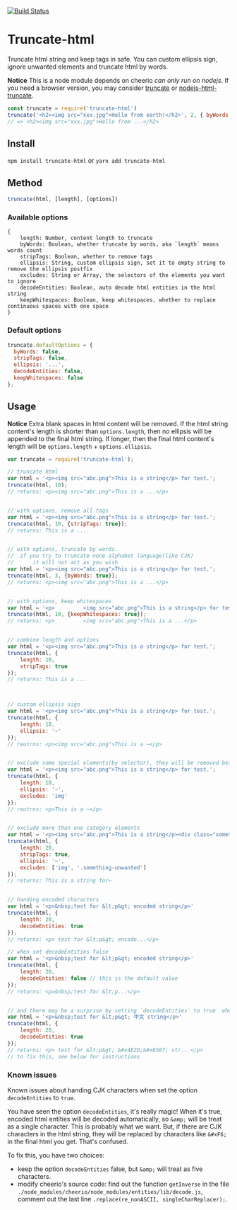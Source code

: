 [![Build Status](https://travis-ci.org/evecalm/truncate-html.svg?branch=master)](https://travis-ci.org/evecalm/truncate-html)

# Truncate-html
Truncate html string and keep tags in safe. You can custom ellipsis sign, ignore unwanted elements and truncate html by words.

**Notice** This is a node module depends on cheerio *can only run on nodejs*. If you need a browser version, you may consider [truncate](https://github.com/pathable/truncate) or [nodejs-html-truncate](https://github.com/huang47/nodejs-html-truncate).

```js
const truncate = require('truncate-html')
truncate('<h2><img src="xxx.jpg">Hello from earth!</h2>', 2, { byWords: true })
// => <h2><img src="xxx.jpg">Hello from ...</h2>
```

## Install
`npm install truncate-html` or `yarn add truncate-html`


## Method
```js
truncate(html, [length], [options])
```

### Available options
```
{
    length: Number, content length to truncate
    byWords: Boolean, whether truncate by words, aka `length` means words count
    stripTags: Boolean, whether to remove tags
    ellipsis: String, custom ellipsis sign, set it to empty string to remove the ellipsis postfix
    excludes: String or Array, the selectors of the elements you want to ignore
    decodeEntities: Boolean, auto decode html entities in the html string
    keepWhitespaces: Boolean, keep whitespaces, whether to replace continuous spaces with one space
}
```

### Default options
```js
truncate.defaultOptions = {
  byWords: false,
  stripTags: false,
  ellipsis: '...',
  decodeEntities: false,
  keepWhitespaces: false
};
```


## Usage
**Notice** Extra blank spaces in html content will be removed. If the html string content's length is shorter than `options.length`, then no ellipsis will be appended to the final html string. If longer, then the final html content's length will be `options.length` + `options.ellipsis`.


```js
var truncate = require('truncate-html');

// truncate html
var html = '<p><img src="abc.png">This is a string</p> for test.';
truncate(html, 10);
// returns: <p><img src="abc.png">This is a ...</p>


// with options, remove all tags
var html = '<p><img src="abc.png">This is a string</p> for test.';
truncate(html, 10, {stripTags: true});
// returns: This is a ...


// with options, truncate by words. 
//  if you try to truncate none alphabet language(like CJK)
//      it will not act as you wish
var html = '<p><img src="abc.png">This is a string</p> for test.';
truncate(html, 3, {byWords: true});
// returns: <p><img src="abc.png">This is a ...</p>


// with options, keep whitespaces
var html = '<p>         <img src="abc.png">This is a string</p> for test.';
truncate(html, 10, {keepWhitespaces: true});
// returns: <p>         <img src="abc.png">This is a ...</p>


// combine length and options
var html = '<p><img src="abc.png">This is a string</p> for test.';
truncate(html, {
    length: 10,
    stripTags: true
});
// returns: This is a ...



// custom ellipsis sign
var html = '<p><img src="abc.png">This is a string</p> for test.';
truncate(html, {
    length: 10,
    ellipsis: '~'
});
// reutrns: <p><img src="abc.png">This is a ~</p>


// exclude some special elements(by selector), they will be removed before counting content's length
var html = '<p><img src="abc.png">This is a string</p> for test.';
truncate(html, {
    length: 10,
    ellipsis: '~',
    excludes: 'img'
});
// reutrns: <p>This is a ~</p>


// exclude more than one category elements
var html = '<p><img src="abc.png">This is a string</p><div class="something-unwanted"> unwanted string inserted ( ´•̥̥̥ω•̥̥̥` ）</div> for test.';
truncate(html, {
    length: 20,
    stripTags: true,
    ellipsis: '~',
    excludes: ['img', '.something-unwanted']
});
// returns: This is a string for~


// handing encoded characters
var html = '<p>&nbsp;test for &lt;p&gt; encoded string</p>'
truncate(html, {
    length: 20,
    decodeEntities: true
});
// returns: <p> test for &lt;p&gt; encode...</p>

// when set decodeEntities false
var html = '<p>&nbsp;test for &lt;p&gt; encoded string</p>'
truncate(html, {
    length: 20,
    decodeEntities: false // this is the dafault value
});
// returns: <p>&nbsp;test for &lt;p...</p>


// and there may be a surprise by setting `decodeEntities` to true  when handing CJK characters
var html = '<p>&nbsp;test for &lt;p&gt; 中文 string</p>'
truncate(html, {
    length: 20,
    decodeEntities: true
});
// returns: <p> test for &lt;p&gt; &#x4E2D;&#x6587; str...</p>
// to fix this, see below for instructions

```

### Known issues
Known issues about handing CJK characters when set the option `decodeEntities` to `true`.

You have seen the option `decodeEntities`, it's really magic! When it's true, encoded html entities will be decoded automatically, so `&amp;` will be treat as a single character. This is probably what we want. But, if there are CJK characters in the html string, they will be replaced by characters like `&#xF6;` in the final html you get. That's confused.

To fix this, you have two choices:

- keep the option `decodeEntities` false, but `&amp;` will treat as five characters.
- modify cheerio's source code: find out the function `getInverse` in the file `./node_modules/cheerio/node_modules/entities/lib/decode.js`, comment out the last line `.replace(re_nonASCII, singleCharReplacer);`.




